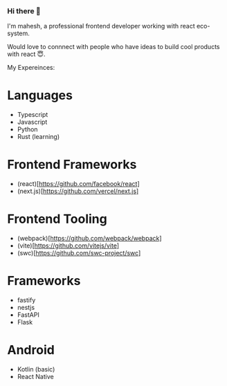### Hi there 👋

<!--
**b4s36t4/b4s36t4** is a ✨ _special_ ✨ repository because its `README.md` (this file) appears on your GitHub profile.

Here are some ideas to get you started:

- 🔭 I’m currently working on ...
- 🌱 I’m currently learning ...
- 👯 I’m looking to collaborate on ...
- 🤔 I’m looking for help with ...
- 💬 Ask me about ...
- 📫 How to reach me: ...
- 😄 Pronouns: ...
- ⚡ Fun fact: ...
-->

I'm mahesh, a professional frontend developer working with react eco-system.

Would love to connnect with people who have ideas to build cool products with react 😇.


My Expereinces:

# Languages

* Typescript
* Javascript
* Python
* Rust (learning)

# Frontend Frameworks
* (react)[https://github.com/facebook/react]
* (next.js)[https://github.com/vercel/next.js]

# Frontend Tooling

* (webpack)[https://github.com/webpack/webpack]
* (vite)[https://github.com/vitejs/vite]
* (swc)[https://github.com/swc-project/swc]

# Frameworks

* fastify
* nestjs
* FastAPI
* Flask

# Android

* Kotlin (basic)
* React Native

